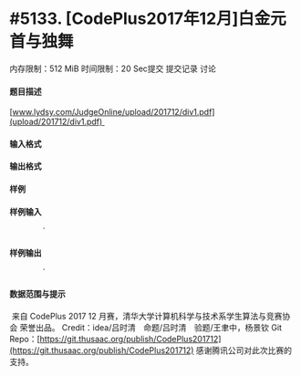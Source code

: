 
# #5133. [CodePlus2017年12月]白金元首与独舞
内存限制：512 MiB 时间限制：20 Sec提交 提交记录 讨论
#### 题目描述
[www.lydsy.com/JudgeOnline/upload/201712/div1.pdf](upload/201712/div1.pdf) 
#### 输入格式

#### 输出格式

#### 样例

#### 样例输入

			`
#### 样例输出

			`
#### 数据范围与提示

 来自 CodePlus 2017 12 月赛，清华大学计算机科学与技术系学生算法与竞赛协会 荣誉出品。
Credit：idea/吕时清　命题/吕时清　验题/王聿中，杨景钦
Git Repo：[https://git.thusaac.org/publish/CodePlus201712](https://git.thusaac.org/publish/CodePlus201712)
感谢腾讯公司对此次比赛的支持。